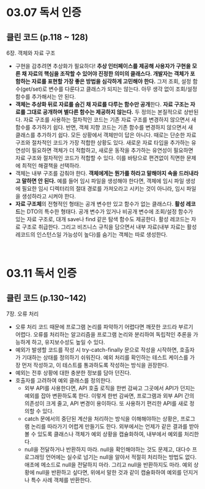 # 03.07 독서 인증

## 클린 코드 (p.118 ~ 128)

6장. 객체와 자료 구조

- 구현을 감추려면 추상화가 필요하다! **추상 인터페이스를 제공해 사용자가 구현을 모른 채 자료의 핵심을 조작할 수 있어야 진정한 의미의 클래스다. 개발자는 객체가 포함하는 자료를 표현할 가장 좋은 방법을 심각하게 고민해야 한다.** 그저 조회, 설정 함수(get/set)로 변수를 다룬다고 클래스가 되지는 않는다. 아무 생각 없이 조회/설정 함수를 추가해서는 안 된다.
- **객체는 추상화 뒤로 자료를 숨긴 채 자료를 다루는 함수만 공개**한다. **자료 구조는 자료를 그대로 공개하며 별다른 함수는 제공하지 않는다.** 두 정의는 본질적으로 상반된다. 자료 구조를 사용하는 절차적인 코드는 기존 자료 구조를 변경하지 않으면서 새 함수를 추가하기 쉽다. 반면, 객체 지향 코드는 기존 함수를 변경하지 않으면서 새 클래스를 추가하기 쉽다. 모든 상황에서 객체만이 답은 아니다. 때로는 단순한 자료 구조와 절차적인 코드가 가장 적합한 상황도 있다. 새로운 자료 타입을 추가하는 유연성이 필요하면 객체가 더 적합하고, 새로운 동작을 추가하는 유연성이 필요하면 자료 구조와 절차적인 코드가 적합할 수 있다. 이를 바탕으로 편견없이 직면한 문제에 최적인 해결책을 선택하라.
- 객체는 내부 구조를 감춰야 한다. **객체에게는 뭔가를 하라고 말해야지 속을 드러내라고 말하면 안 된다.** 예를 들어 임시 파일을 생성해야 한다면, 객체에 임시 파일 생성에 필요한 임시 디렉터리의 절대 경로를 가져오라고 시키는 것이 아니라, 임시 파일을 생성하라고 시켜야 한다.
- **자료 구조체**의 전형적인 형태는 공개 변수만 있고 함수가 없는 클래스다. **활성 레코드**는 DTO의 특수한 형태다. 공개 변수가 있거나 비공개 변수에 조회/설정 함수가 있는 자료 구조로, 대개 save나 find 같은 탐색 함수도 제공한다. 활성 레코드는 자료 구조로 취급한다. 그리고 비즈니스 규칙을 담으면서 내부 자료(내부 자료는 활성 레코드의 인스턴스일 가능성이 높다)를 숨기는 객체는 따로 생성한다.

<br />

# 03.11 독서 인증

## 클린 코드 (p.130~142)

7장. 오류 처리

- 오류 처리 코드 때문에 프로그램 논리를 파악하기 어렵다면 깨끗한 코드라 부르기 어렵다. 오류를 처리하는 알고리즘을 프로그램 논리와 분리하여 독립적인 추론을 가능하게 하고, 유지보수성도 높일 수 있다.
- 예외가 발생할 코드를 작성 시 try-catch-finally 문으로 작성을 시작하면, 호출자가 기대하는 상태를 정의하기 쉬워진다. 예외 처리를 확인하는 테스트 케이스를 가장 먼저 작성하고, 이 테스트를 통과하도록 작성하는 방식을 권장한다.
- 예외는 전후 상황에 대한 충분한 정보를 담아 던진다.
- 호출자를 고려하여 예외 클래스를 정의한다.
  - 외부 API를 사용한다면, API 호출 로직을 한번 감싸고 그곳에서 API가 던지는 예외를 잡아 변환하도록 한다. 이렇게 한번 감싸면, 프로그램과 외부 API 간의 의존성이 크게 줄고, API 변경이 용이하다. 또 사용하기 편리한 API를 새로 정의할 수 있다.
  - catch 문에서의 중단된 계산을 처리하는 방식을 이해해야하는 상황은, 프로그램 논리를 따라가기 어렵게 만들기도 한다. 외부에서는 언제가 같은 결과를 받아볼 수 있도록 클래스나 객체가 예외 상황을 캡슐화하여, 내부에서 예외를 처리한다.
  - null을 전달하거나 반환하지 마라. null을 확인해야하는 것도 문제고, 대다수 프로그래밍 언어에는 실수로 넘기는 null을 알아서 적절히 처리하는 방법도 없다. 애초에 메소드로 null을 전달하지 마라. 그리고 null을 반환하지도 마라. 예외 상황에 null을 반환하고 싶다면, 위에서 말한 것과 같이 캡슐화하여 예외를 던지거나 특수 사례 객체를 반환한다.

<br />
